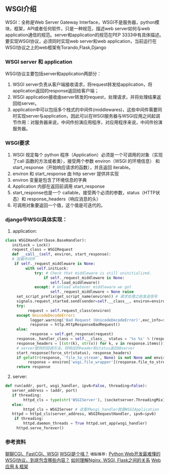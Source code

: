 ## WSGI介绍
WSGI：全称是Web Server Gateway Interface，WSGI不是服务器，python模块，框架，API或者任何软件，只是一种规范，描述web server如何与web application通信的规范。server和application的规范在PEP 3333中有具体描述。要实现WSGI协议，必须同时实现web server和web application，当前运行在WSGI协议之上的web框架有Torando,Flask,Django

### WSGI server 和 application
WSGI协议主要包括server和application两部分：
1. WSGI server负责从客户端接收请求，将request转发给application，将application返回的response返回给客户端；
2. WSGI application接收由server转发的request，处理请求，并将处理结果返回给server。
3. application中可以包括多个栈式的中间件(middlewares)，这些中间件需要同时实现server与application，因此可以在WSGI服务器与WSGI应用之间起调节作用：对服务器来说，中间件扮演应用程序，对应用程序来说，中间件扮演服务器。

### WSGI要求
1. WSGI 规定每个 python 程序（Application）必须是一个可调用的对象（实现了call 函数的方法或者类），接受两个参数 environ（WSGI 的环境信息） 和 start_response（开始响应请求的函数），并且返回 iterable。
1. environ 和 start_response 由 http server 提供并实现
2. environ 变量是包含了环境信息的字典
3. Application 内部在返回前调用 start_response
4. start_response也是一个 callable，接受两个必须的参数，status（HTTP状态）和 response_headers（响应消息的头）
5. 可调用对象要返回一个值，这个值是可迭代的。

### django中WSGI具体实现：
1. application:

```python
class WSGIHandler(base.BaseHandler): 
   initLock = Lock() 
   request_class = WSGIRequest 
   def __call__(self, environ, start_response): 
   # 加载中间件 
    if self._request_middleware is None: 
         with self.initLock: 
             try: # Check that middleware is still uninitialized. 
                 if self._request_middleware is None: 
                    self.load_middleware() 
             except: # Unload whatever middleware we got 
                    self._request_middleware = None raise          
     set_script_prefix(get_script_name(environ)) # 请求处理之前发送信号   
     signals.request_started.send(sender=self.__class__, environ=environ) 
     try: 
          request = self.request_class(environ)  
     except UnicodeDecodeError: 
           logger.warning('Bad Request (UnicodeDecodeError)',exc_info=sys.exc_info(), extra={'status_code': 400,}
           response = http.HttpResponseBadRequest() 
     else: 
           response = self.get_response(request) 
     response._handler_class = self.__class__ status = '%s %s' % (response.status_code, response.reason_phrase) 
     response_headers = [(str(k), str(v)) for k, v in response.items()] for c in response.cookies.values(): response_headers.append((str('Set-Cookie'), str(c.output(header='')))) 
     # server提供的回调方法，将响应的header和status返回给server     
     start_response(force_str(status), response_headers) 
     if getattr(response, 'file_to_stream', None) is not None and environ.get('wsgi.file_wrapper'): 
          response = environ['wsgi.file_wrapper'](response.file_to_stream) 
     return response
```

2. server:
```python
def run(addr, port, wsgi_handler, ipv6=False, threading=False): 
   server_address = (addr, port) 
   if threading: 
        httpd_cls = type(str('WSGIServer'), (socketserver.ThreadingMixIn, WSGIServer), {}) 
   else: 
        httpd_cls = WSGIServer # 这里的wsgi_handler就是WSGIApplication 
   httpd = httpd_cls(server_address, WSGIRequestHandler, ipv6=ipv6) 
    if threading: 
        httpd.daemon_threads = True httpd.set_app(wsgi_handler)    
     httpd.serve_forever()
```
### 参考资料
[聊聊CGI、FastCGI、WSGI](https://www.jianshu.com/p/1f8aec6f2bd1)
[WSGI是个啥？](https://www.jianshu.com/p/8de20cb0fd81)
`墙裂推荐:` [Python Web开发最难懂的WSGI协议，到底包含哪些内容？](https://www.jianshu.com/p/5d2ec4314a86)
[如何理解Nginx, WSGI, Flask之间的关系](https://blog.csdn.net/lihao21/article/details/52304119)
[Web 应用 & 框架](http://pythonguidecn.readthedocs.io/zh/latest/scenarios/web.html)